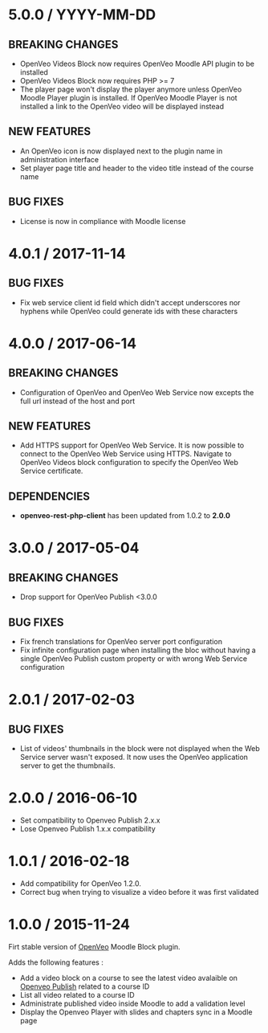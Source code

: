 # 5.0.0 / YYYY-MM-DD

## BREAKING CHANGES

- OpenVeo Videos Block now requires OpenVeo Moodle API plugin to be installed
- OpenVeo Videos Block now requires PHP >= 7
- The player page won't display the player anymore unless OpenVeo Moodle Player plugin is installed. If OpenVeo Moodle Player is not installed a link to the OpenVeo video will be displayed instead

## NEW FEATURES

- An OpenVeo icon is now displayed next to the plugin name in administration interface
- Set player page title and header to the video title instead of the course name

## BUG FIXES

- License is now in compliance with Moodle license

# 4.0.1 / 2017-11-14

## BUG FIXES

- Fix web service client id field which didn't accept underscores nor hyphens while OpenVeo could generate ids with these characters

# 4.0.0 / 2017-06-14

## BREAKING CHANGES

- Configuration of OpenVeo and OpenVeo Web Service now excepts the full url instead of the host and port

## NEW FEATURES

- Add HTTPS support for OpenVeo Web Service. It is now possible to connect to the OpenVeo Web Service using HTTPS. Navigate to OpenVeo Videos block configuration to specify the OpenVeo Web Service certificate.

## DEPENDENCIES

- **openveo-rest-php-client** has been updated from 1.0.2 to **2.0.0**

# 3.0.0 / 2017-05-04

## BREAKING CHANGES

- Drop support for OpenVeo Publish &lt;3.0.0

## BUG FIXES

- Fix french translations for OpenVeo server port configuration
- Fix infinite configuration page when installing the bloc without having a single OpenVeo Publish custom property or with wrong Web Service configuration

# 2.0.1 / 2017-02-03

## BUG FIXES

- List of videos' thumbnails in the block were not displayed when the Web Service server wasn't exposed. It now uses the OpenVeo application server to get the thumbnails.

# 2.0.0 / 2016-06-10

- Set compatibility to Openveo Publish 2.x.x
- Lose Openveo Publish 1.x.x compatibility

# 1.0.1 / 2016-02-18

- Add compatibility for OpenVeo 1.2.0.
- Correct bug when trying to visualize a video before it was first validated

# 1.0.0 / 2015-11-24

Firt stable version of [OpenVeo](https://github.com/veo-labs/openveo-core) Moodle Block plugin.

Adds the following features :

- Add a video block on a course to see the latest video avalaible on [Openveo Publish](https://github.com/veo-labs/openveo-publish) related to a course ID
- List all video related to a course ID
- Administrate published video inside Moodle to add a validation level
- Display the Openveo Player with slides and chapters sync in a Moodle page

